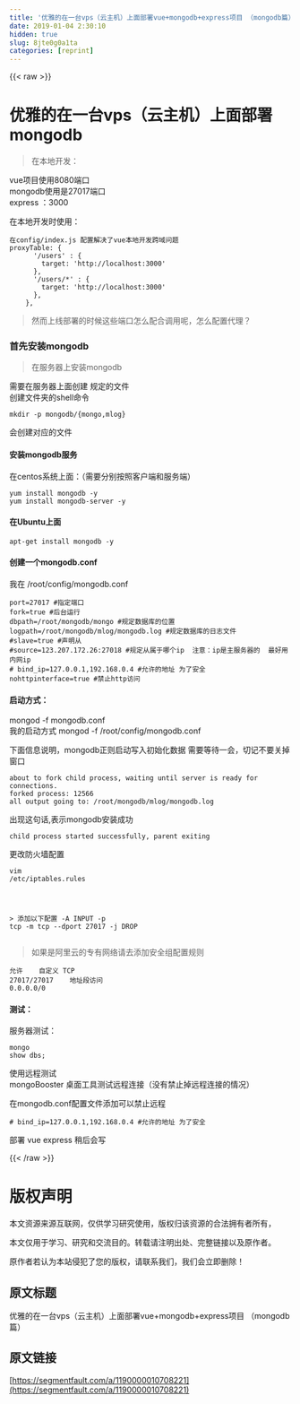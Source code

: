 ```yaml
---
title: '优雅的在一台vps（云主机）上面部署vue+mongodb+express项目 （mongodb篇）' 
date: 2019-01-04 2:30:10
hidden: true
slug: 8jte0g0a1ta
categories: [reprint]
---
```


{{< raw >}}

                    
<h1 id="articleHeader0">优雅的在一台vps（云主机）上面部署mongodb</h1>
<blockquote><p>在本地开发：</p></blockquote>
<p>vue项目使用8080端口<br>  mongodb使用是27017端口<br>  express ：3000</p>
<p>在本地开发时使用：</p>
<div class="widget-codetool" style="display:none;">
      <div class="widget-codetool--inner">
      <span class="selectCode code-tool" data-toggle="tooltip" data-placement="top" title="" data-original-title="全选"></span>
      <span type="button" class="copyCode code-tool" data-toggle="tooltip" data-placement="top" data-clipboard-text="在config/index.js 配置解决了vue本地开发跨域问题
proxyTable: {
      '/users' : {
        target: 'http://localhost:3000'
      },
      '/users/*' : {
        target: 'http://localhost:3000'
      },
    }," title="" data-original-title="复制"></span>
      <span type="button" class="saveToNote code-tool" data-toggle="tooltip" data-placement="top" title="" data-original-title="放进笔记"></span>
      </div>
      </div><pre class="hljs vim"><code>在config/<span class="hljs-built_in">index</span>.js 配置解决了vue本地开发跨域问题
proxyTable: {
      <span class="hljs-string">'/users'</span> : {
        targe<span class="hljs-variable">t:</span> <span class="hljs-string">'http://localhost:3000'</span>
      },
      <span class="hljs-string">'/users/*'</span> : {
        targe<span class="hljs-variable">t:</span> <span class="hljs-string">'http://localhost:3000'</span>
      },
    },</code></pre>
<blockquote><p>然而上线部署的时候这些端口怎么配合调用呢，怎么配置代理？</p></blockquote>
<h3 id="articleHeader1">首先安装mongodb</h3>
<blockquote><p>在服务器上安装mongodb</p></blockquote>
<p>需要在服务器上面创建 规定的文件<br>创建文件夹的shell命令</p>
<div class="widget-codetool" style="display:none;">
      <div class="widget-codetool--inner">
      <span class="selectCode code-tool" data-toggle="tooltip" data-placement="top" title="" data-original-title="全选"></span>
      <span type="button" class="copyCode code-tool" data-toggle="tooltip" data-placement="top" data-clipboard-text="mkdir -p mongodb/{mongo,mlog}
" title="" data-original-title="复制"></span>
      <span type="button" class="saveToNote code-tool" data-toggle="tooltip" data-placement="top" title="" data-original-title="放进笔记"></span>
      </div>
      </div><pre class="hljs stata"><code><span class="hljs-keyword">mkdir</span> -p mongodb/{mongo,<span class="hljs-keyword">mlog</span>}
</code></pre>
<p>会创建对应的文件</p>
<h4>安装mongodb服务</h4>
<p>在centos系统上面：（需要分别按照客户端和服务端）</p>
<div class="widget-codetool" style="display:none;">
      <div class="widget-codetool--inner">
      <span class="selectCode code-tool" data-toggle="tooltip" data-placement="top" title="" data-original-title="全选"></span>
      <span type="button" class="copyCode code-tool" data-toggle="tooltip" data-placement="top" data-clipboard-text="yum install mongodb -y
yum install mongodb-server -y
" title="" data-original-title="复制"></span>
      <span type="button" class="saveToNote code-tool" data-toggle="tooltip" data-placement="top" title="" data-original-title="放进笔记"></span>
      </div>
      </div><pre class="hljs sql"><code>yum <span class="hljs-keyword">install</span> mongodb -y
yum <span class="hljs-keyword">install</span> mongodb-<span class="hljs-keyword">server</span> -y
</code></pre>
<h4>在Ubuntu上面</h4>
<div class="widget-codetool" style="display:none;">
      <div class="widget-codetool--inner">
      <span class="selectCode code-tool" data-toggle="tooltip" data-placement="top" title="" data-original-title="全选"></span>
      <span type="button" class="copyCode code-tool" data-toggle="tooltip" data-placement="top" data-clipboard-text="apt-get install mongodb -y
" title="" data-original-title="复制"></span>
      <span type="button" class="saveToNote code-tool" data-toggle="tooltip" data-placement="top" title="" data-original-title="放进笔记"></span>
      </div>
      </div><pre class="hljs actionscript"><code>apt-<span class="hljs-keyword">get</span> install mongodb -y
</code></pre>
<h4>创建一个mongodb.conf</h4>
<p>我在 /root/config/mongodb.conf</p>
<div class="widget-codetool" style="display:none;">
      <div class="widget-codetool--inner">
      <span class="selectCode code-tool" data-toggle="tooltip" data-placement="top" title="" data-original-title="全选"></span>
      <span type="button" class="copyCode code-tool" data-toggle="tooltip" data-placement="top" data-clipboard-text="port=27017 #指定端口
fork=true #后台运行
dbpath=/root/mongodb/mongo #规定数据库的位置
logpath=/root/mongodb/mlog/mongodb.log #规定数据库的日志文件
#slave=true #声明从
#source=123.207.172.26:27018 #规定从属于哪个ip  注意：ip是主服务器的  最好用内网ip
# bind_ip=127.0.0.1,192.168.0.4 #允许的地址 为了安全
nohttpinterface=true #禁止http访问" title="" data-original-title="复制"></span>
      <span type="button" class="saveToNote code-tool" data-toggle="tooltip" data-placement="top" title="" data-original-title="放进笔记"></span>
      </div>
      </div><pre class="hljs ini"><code><span class="hljs-attr">port</span>=<span class="hljs-number">27017</span> #指定端口
<span class="hljs-attr">fork</span>=<span class="hljs-literal">true</span> #后台运行
<span class="hljs-attr">dbpath</span>=/root/mongodb/mongo #规定数据库的位置
<span class="hljs-attr">logpath</span>=/root/mongodb/mlog/mongodb.log #规定数据库的日志文件
<span class="hljs-comment">#slave=true #声明从</span>
<span class="hljs-comment">#source=123.207.172.26:27018 #规定从属于哪个ip  注意：ip是主服务器的  最好用内网ip</span>
<span class="hljs-comment"># bind_ip=127.0.0.1,192.168.0.4 #允许的地址 为了安全</span>
<span class="hljs-attr">nohttpinterface</span>=<span class="hljs-literal">true</span> #禁止http访问</code></pre>
<h4>启动方式：</h4>
<p>mongod -f  mongodb.conf<br>我的启动方式 mongod -f  /root/config/mongodb.conf</p>
<p>下面信息说明，mongodb正则启动写入初始化数据 需要等待一会，切记不要关掉窗口</p>
<div class="widget-codetool" style="display:none;">
      <div class="widget-codetool--inner">
      <span class="selectCode code-tool" data-toggle="tooltip" data-placement="top" title="" data-original-title="全选"></span>
      <span type="button" class="copyCode code-tool" data-toggle="tooltip" data-placement="top" data-clipboard-text="about to fork child process, waiting until server is ready for connections.
forked process: 12566
all output going to: /root/mongodb/mlog/mongodb.log" title="" data-original-title="复制"></span>
      <span type="button" class="saveToNote code-tool" data-toggle="tooltip" data-placement="top" title="" data-original-title="放进笔记"></span>
      </div>
      </div><pre class="hljs vhdl"><code>about <span class="hljs-keyword">to</span> fork child <span class="hljs-keyword">process</span>, waiting <span class="hljs-keyword">until</span> server <span class="hljs-keyword">is</span> ready <span class="hljs-keyword">for</span> connections.
forked <span class="hljs-keyword">process</span>: <span class="hljs-number">12566</span>
<span class="hljs-keyword">all</span> output going <span class="hljs-keyword">to</span>: /root/mongodb/mlog/mongodb.log</code></pre>
<p>出现这句话,表示mongodb安装成功</p>
<div class="widget-codetool" style="display:none;">
      <div class="widget-codetool--inner">
      <span class="selectCode code-tool" data-toggle="tooltip" data-placement="top" title="" data-original-title="全选"></span>
      <span type="button" class="copyCode code-tool" data-toggle="tooltip" data-placement="top" data-clipboard-text="child process started successfully, parent exiting
" title="" data-original-title="复制"></span>
      <span type="button" class="saveToNote code-tool" data-toggle="tooltip" data-placement="top" title="" data-original-title="放进笔记"></span>
      </div>
      </div><pre class="hljs arduino"><code>child <span class="hljs-built_in">process</span> started successfully, parent exiting
</code></pre>
<p>更改防火墙配置</p>
<div class="widget-codetool" style="display:none;">
      <div class="widget-codetool--inner">
      <span class="selectCode code-tool" data-toggle="tooltip" data-placement="top" title="" data-original-title="全选"></span>
      <span type="button" class="copyCode code-tool" data-toggle="tooltip" data-placement="top" data-clipboard-text="vim /etc/iptables.rules

> 添加以下配置
-A INPUT -p tcp -m tcp --dport 27017 -j DROP
" title="" data-original-title="复制"></span>
      <span type="button" class="saveToNote code-tool" data-toggle="tooltip" data-placement="top" title="" data-original-title="放进笔记"></span>
      </div>
      </div><pre class="hljs stylus"><code>vim /etc/iptables<span class="hljs-selector-class">.rules</span>

&gt; 添加以下配置
-A INPUT -<span class="hljs-selector-tag">p</span> tcp -m tcp --dport <span class="hljs-number">27017</span> -j DROP
</code></pre>
<blockquote><p>如果是阿里云的专有网络请去添加安全组配置规则</p></blockquote>
<div class="widget-codetool" style="display:none;">
      <div class="widget-codetool--inner">
      <span class="selectCode code-tool" data-toggle="tooltip" data-placement="top" title="" data-original-title="全选"></span>
      <span type="button" class="copyCode code-tool" data-toggle="tooltip" data-placement="top" data-clipboard-text="允许    自定义 TCP    
27017/27017    地址段访问    
0.0.0.0/0
" title="" data-original-title="复制"></span>
      <span type="button" class="saveToNote code-tool" data-toggle="tooltip" data-placement="top" title="" data-original-title="放进笔记"></span>
      </div>
      </div><pre class="hljs lsl"><code>允许    自定义 TCP    
<span class="hljs-number">27017</span>/<span class="hljs-number">27017</span>    地址段访问    
<span class="hljs-number">0.0</span><span class="hljs-number">.0</span><span class="hljs-number">.0</span>/<span class="hljs-number">0</span>
</code></pre>
<h4>测试：</h4>
<p>服务器测试：</p>
<div class="widget-codetool" style="display:none;">
      <div class="widget-codetool--inner">
      <span class="selectCode code-tool" data-toggle="tooltip" data-placement="top" title="" data-original-title="全选"></span>
      <span type="button" class="copyCode code-tool" data-toggle="tooltip" data-placement="top" data-clipboard-text="mongo  
show dbs;
" title="" data-original-title="复制"></span>
      <span type="button" class="saveToNote code-tool" data-toggle="tooltip" data-placement="top" title="" data-original-title="放进笔记"></span>
      </div>
      </div><pre class="hljs mipsasm"><code>mongo  
<span class="hljs-keyword">show </span>dbs<span class="hljs-comment">;</span>
</code></pre>
<p>使用远程测试<br>mongoBooster 桌面工具测试远程连接（没有禁止掉远程连接的情况）</p>
<p>在mongodb.conf配置文件添加可以禁止远程</p>
<div class="widget-codetool" style="display:none;">
      <div class="widget-codetool--inner">
      <span class="selectCode code-tool" data-toggle="tooltip" data-placement="top" title="" data-original-title="全选"></span>
      <span type="button" class="copyCode code-tool" data-toggle="tooltip" data-placement="top" data-clipboard-text="# bind_ip=127.0.0.1,192.168.0.4 #允许的地址 为了安全
" title="" data-original-title="复制"></span>
      <span type="button" class="saveToNote code-tool" data-toggle="tooltip" data-placement="top" title="" data-original-title="放进笔记"></span>
      </div>
      </div><pre class="hljs lsl"><code># bind_ip=<span class="hljs-number">127.0</span><span class="hljs-number">.0</span><span class="hljs-number">.1</span>,<span class="hljs-number">192.168</span><span class="hljs-number">.0</span><span class="hljs-number">.4</span> #允许的地址 为了安全
</code></pre>
<p>部署 vue express 稍后会写</p>

                
{{< /raw >}}

# 版权声明
本文资源来源互联网，仅供学习研究使用，版权归该资源的合法拥有者所有，

本文仅用于学习、研究和交流目的。转载请注明出处、完整链接以及原作者。

原作者若认为本站侵犯了您的版权，请联系我们，我们会立即删除！

## 原文标题
优雅的在一台vps（云主机）上面部署vue+mongodb+express项目 （mongodb篇）

## 原文链接
[https://segmentfault.com/a/1190000010708221](https://segmentfault.com/a/1190000010708221)

